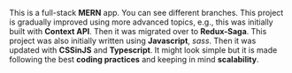 This is a full-stack **MERN** app. 
You can see different branches. 
This project is gradually improved using more advanced topics, e.g., this was initially built with **Context API**. Then it was migrated over to **Redux-Saga**. This project was also initially written using **Javascript**, *sass*. Then it was updated with **CSSinJS** and **Typescript**. It might look simple but it is made following the best **coding practices** and keeping in mind **scalability**.  
